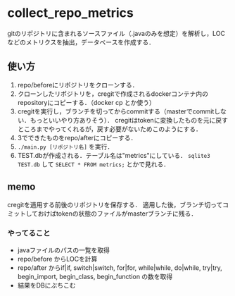 # collect_repo_metrics
gitのリポジトリに含まれるソースファイル（.javaのみを想定）を解析し，LOCなどのメトリクスを抽出，データベースを作成する．

## 使い方
1. repo/beforeにリポジトリをクローンする．
2. クローンしたリポジトリを，cregitで作成されるdockerコンテナ内のrepositoryにコピーする．（docker cp とか使う）
3. cregitを実行し，ブランチを切ってからcommitする（masterでcommitしない．もっといいやり方ありそう）．
cregitはtokenに変換したものを元に戻すところまでやってくれるが，戻す必要がないためこのようにする．
4. 3でできたものをrepo/afterにコピーする．
5. `./main.py [リポジトリ名]` を実行．
6. TEST.dbが作成される．テーブル名は"metrics"にしている．
`sqlite3 TEST.db` して `SELECT * FROM metrics;` とかで見れる．


## memo
cregitを適用する前後のリポジトリを保存する．
適用した後，ブランチ切ってコミットしておけばtokenの状態のファイルがmasterブランチに残る．

### やってること
- javaファイルのパスの一覧を取得
- repo/before からLOCを計算
- repo/after からif|if, switch|switch, for|for, while|while, do|while, try|try, begin_import, begin_class, begin_function の数を取得
- 結果をDBにぶちこむ
